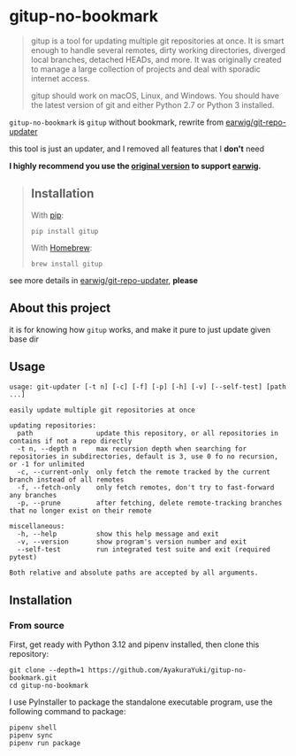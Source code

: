 # gitup-no-bookmark

> gitup is a tool for updating multiple git repositories at once.
> It is smart enough to handle several remotes, dirty working directories,
> diverged local branches, detached HEADs, and more. It was originally
> created to manage a large collection of projects and deal with sporadic
> internet access.
>
> gitup should work on macOS, Linux, and Windows. You should have the
> latest version of git and either Python 2.7 or Python 3 installed.

`gitup-no-bookmark` is `gitup` without bookmark, rewrite from [earwig/git-repo-updater](https://github.com/earwig/git-repo-updater)

this tool is just an updater, and I removed all features that I **don't** need

**I highly recommend you use the [original version](https://github.com/earwig/git-repo-updater) to support [earwig](https://github.com/earwig).**

> ## Installation
>
> With [pip](https://github.com/pypa/pip/):
>
>     pip install gitup
>
> With [Homebrew](http://brew.sh/):
>
>     brew install gitup

see more details in [earwig/git-repo-updater](https://github.com/earwig/git-repo-updater), **please**

## About this project

it is for knowing how `gitup` works, and make it pure to just update given base dir

## Usage

```text
usage: git-updater [-t n] [-c] [-f] [-p] [-h] [-v] [--self-test] [path ...]

easily update multiple git repositories at once

updating repositories:
  path                update this repository, or all repositories in contains if not a repo directly
  -t n, --depth n     max recursion depth when searching for repositories in subdirectories, default is 3, use 0 fo no recursion, or -1 for unlimited
  -c, --current-only  only fetch the remote tracked by the current branch instead of all remotes
  -f, --fetch-only    only fetch remotes, don't try to fast-forward any branches
  -p, --prune         after fetching, delete remote-tracking branches that no longer exist on their remote

miscellaneous:
  -h, --help          show this help message and exit
  -v, --version       show program's version number and exit
  --self-test         run integrated test suite and exit (required pytest)

Both relative and absolute paths are accepted by all arguments.

```

## Installation

### From source

First, get ready with Python 3.12 and pipenv installed, then clone this repository:

```shell
git clone --depth=1 https://github.com/AyakuraYuki/gitup-no-bookmark.git
cd gitup-no-bookmark
```

I use PyInstaller to package the standalone executable program, use the following command to package:

```shell
pipenv shell
pipenv sync
pipenv run package
```
